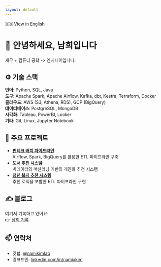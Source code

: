 ```yaml
---
layout: default
---
```

🇺🇸 [View in English](index.html)

# 👋 안녕하세요, 남희입니다

재무 + 컴퓨터 공학 -> 엔지니어입니다.  

## ⚙️ 기술 스택

**언어**: Python, SQL, Java  
**도구**: Apache Spark, Apache Airflow, Kafka, dbt, Kestra, Terraform, Docker  
**클라우드**: AWS (S3, Athena, RDS), GCP (BigQuery)  
**데이터베이스**: PostgreSQL, MongoDB  
**시각화**: Tableau, PowerBI, Looker  
**기타**: Git, Linux, Jupyter Notebook

## 💼 주요 프로젝트

- **[핀테크 배치 파이프라인](https://github.com/namikimlab/fintech-batch-pipeline)**  
  Airflow, Spark, BigQuery를 활용한 ETL 파이프라인 구축
- **[도서 추천 시스템](https://github.com/namikimlab/book-recommender)**  
  빅데이터와 머신러닝 기반의 개인화 추천 시스템
- **[청년 복지 추천 시스템](https://github.com/namikimlab/youth-benefit-recommender)**  
  추천 로직을 포함한 ETL 파이프라인 구현

## ✍️ 블로그

여기서 기록하고 있어요:  
👉 [남희 기록](https://ko.namixkim.com/)

## 📫 연락처
- 깃헙: [@namikimlab](https://github.com/namikimlab)  
- 링크드인: [linkedin.com/in/namixkim](https://linkedin.com/in/namixkim)